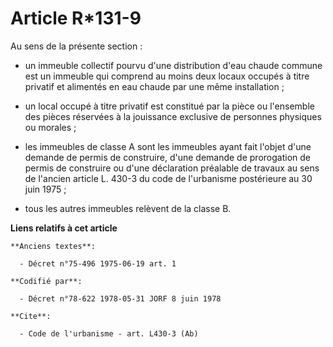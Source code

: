 # Article R*131-9

Au sens de la présente section :

- un immeuble collectif pourvu d'une distribution d'eau chaude commune est un immeuble qui comprend au moins deux locaux
occupés à titre privatif et alimentés en eau chaude par une même installation ;

- un local occupé à titre privatif est constitué par la pièce ou l'ensemble des pièces réservées à la jouissance exclusive de
personnes physiques ou morales ;

- les immeubles de classe A sont les immeubles ayant fait l'objet d'une demande de permis de construire, d'une demande de
prorogation de permis de construire ou d'une déclaration préalable de travaux au sens de l'ancien article L. 430-3 du code de
l'urbanisme postérieure au 30 juin 1975 ;

- tous les autres immeubles relèvent de la classe B.

**Liens relatifs à cet article**

	**Anciens textes**:

	  - Décret n°75-496 1975-06-19 art. 1

	**Codifié par**:

	  - Décret n°78-622 1978-05-31 JORF 8 juin 1978

	**Cite**:

	  - Code de l'urbanisme - art. L430-3 (Ab)
